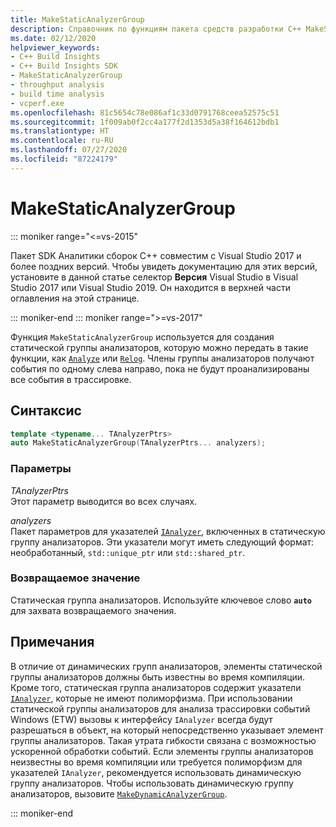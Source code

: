 ```yaml
---
title: MakeStaticAnalyzerGroup
description: Справочник по функциям пакета средств разработки C++ MakeStaticAnalyzerGroup для аналитики сборки.
ms.date: 02/12/2020
helpviewer_keywords:
- C++ Build Insights
- C++ Build Insights SDK
- MakeStaticAnalyzerGroup
- throughput analysis
- build time analysis
- vcperf.exe
ms.openlocfilehash: 81c5654c78e086af1c33d0791768ceea52575c51
ms.sourcegitcommit: 1f009ab0f2cc4a177f2d1353d5a38f164612bdb1
ms.translationtype: HT
ms.contentlocale: ru-RU
ms.lasthandoff: 07/27/2020
ms.locfileid: "87224179"
---
```

# <a name="makestaticanalyzergroup"></a>MakeStaticAnalyzerGroup

::: moniker range="<=vs-2015"

Пакет SDK Аналитики сборок С++ совместим с Visual Studio 2017 и более поздних версий. Чтобы увидеть документацию для этих версий, установите в данной статье селектор **Версия** Visual Studio в Visual Studio 2017 или Visual Studio 2019. Он находится в верхней части оглавления на этой странице.

::: moniker-end
::: moniker range=">=vs-2017"

Функция `MakeStaticAnalyzerGroup` используется для создания статической группы анализаторов, которую можно передать в такие функции, как [`Analyze`](analyze.md) или [`Relog`](relog.md). Члены группы анализаторов получают события по одному слева направо, пока не будут проанализированы все события в трассировке.

## <a name="syntax"></a>Синтаксис

```cpp
template <typename... TAnalyzerPtrs>
auto MakeStaticAnalyzerGroup(TAnalyzerPtrs... analyzers);
```

### <a name="parameters"></a>Параметры

*TAnalyzerPtrs*\
Этот параметр выводится во всех случаях.

*analyzers*\
Пакет параметров для указателей [`IAnalyzer`](../other-types/ianalyzer-class.md), включенных в статическую группу анализаторов. Эти указатели могут иметь следующий формат: необработанный, `std::unique_ptr` или `std::shared_ptr`.

### <a name="return-value"></a>Возвращаемое значение

Статическая группа анализаторов. Используйте ключевое слово **`auto`** для захвата возвращаемого значения.

## <a name="remarks"></a>Примечания

В отличие от динамических групп анализаторов, элементы статической группы анализаторов должны быть известны во время компиляции. Кроме того, статическая группа анализаторов содержит указатели [`IAnalyzer`](../other-types/ianalyzer-class.md), которые не имеют полиморфизма. При использовании статической группы анализаторов для анализа трассировки событий Windows (ETW) вызовы к интерфейсу `IAnalyzer` всегда будут разрешаться в объект, на который непосредственно указывает элемент группы анализаторов. Такая утрата гибкости связана с возможностью ускоренной обработки событий. Если элементы группы анализаторов неизвестны во время компиляции или требуется полиморфизм для указателей `IAnalyzer`, рекомендуется использовать динамическую группу анализаторов. Чтобы использовать динамическую группу анализаторов, вызовите [`MakeDynamicAnalyzerGroup`](make-static-analyzer-group.md).

::: moniker-end
